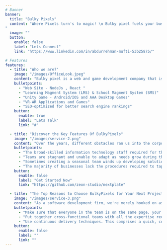 ```yaml
---
# Banner
banner:
  title: "Bulky Pixels"
  content: "Where Pixels turn's to magic! \n Bulky pixel fuels your business by helping you to define, present, showcase, and express the processes and systems that reinforce your business’s success, making operations easier and more effective.
"
  image: ""
  button:
    enable: false
    label: "Lets Connect"
    link: "https://www.linkedin.com/in/abdurrehman-mufti-53b25875/"

# Features
features:
  - title: "Who we are?"
    image: "/images/OfficeLook.jpeg"
    content: "Bulky pixel is a web and game development company that is working for hundreds of businesses virtually. We provide a complete package of services. Our designing and content writing departments are also working successfully. We have risen through the ranks from a small startup to a team and now to a software house with multiple departments. What's Included in BulkyPixels \n https://hackthon-ecommerce-mobile-store.vercel.app/"
    bulletpoints:
      - "Web Site - NodeJs , React "
      - "Learning Magment System (LMS) & School Magment System (SMS)"
      - "Unity Game - Android/IOS and AAA Desktop Games"
      - "VR-AR Applications and Games"
      - "SEO-optimized for better search engine rankings"
    button:
      enable: true
      label: "Lets Talk"
      link: "#"

  - title: "Discover the Key Features Of BulkyPixels"
    image: "/images/service-2.png"
    content: "Over the years, different obstacles ran us into the corporate business world that became the inspiration for Bulky pixels. We believe:"
    bulletpoints:
      - "The broad-skilled information technology staff required for the task is not present in the majority of businesses. For instance, they could have project managers and developers but not good designers or content developers."
      - "Teams are stagnant and unable to adapt as needs grow during the course of a project. Unfortunately, using contractors to fill in the gaps doesn't offer enough versatility or variety in skills."
      - "Sometimes creating a seasonal team winds up developing solutions using outdated technology because they lack collaboration and coordination to keep up with the quick rate of change."
      - "The majority of businesses lack the procedures required to tap into the world's talent pool."
    button:
      enable: false
      label: "Get Started Now"
      link: "https://github.com/zeon-studio/nextplate"

  - title: "The Top Reasons to Choose BulkyPixels for Your Next Project"
    image: "/images/service-3.png"
    content: "As a software development firm, we're merely hooked on assisting our customers in utilizing IT business solutions that boost output and facilitate teamwork. To assist organizations, we:"
    bulletpoints:
      - "Make sure that everyone in the team is on the same page, your project stays on schedule, and nothing gets missed, use smart processes and cutting-edge project management technologies."
      - "Put together cross-functional teams with all the expertise required to achieve your vision, from web developers and project managers to designers, content producers, and game and animation developers. In order to create harmonious and integrated solutions, our skilled team of professionals collaborates throughout the project life cycle."
      - "Use continuous delivery techniques. This comprises a quick, collaborative, iterative approach that adapts to client feedback and market shifts. This expedites development while preserving sharp attention to detail and guaranteeing excellent value at every stage."
    button:
      enable: false
      label: ""
      link: ""
---
```

